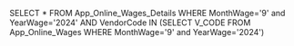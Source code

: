 

SELECT * FROM App_Online_Wages_Details WHERE MonthWage='9' and YearWage='2024' AND 
VendorCode   IN (SELECT V_CODE FROM App_Online_Wages WHERE  MonthWage='9' and YearWage='2024') 
